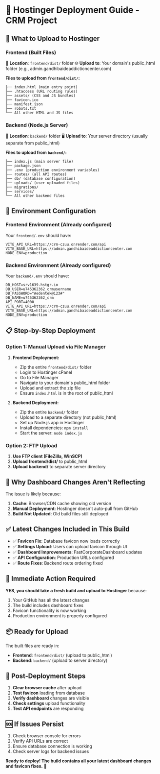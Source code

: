 # 🚀 Hostinger Deployment Guide - CRM Project

## 📁 **What to Upload to Hostinger**

### **Frontend (Built Files)**
📂 **Location**: `frontend/dist/` folder
🌐 **Upload to**: Your domain's public_html folder (e.g., admin.gandhibaideaddictioncenter.com)

**Files to upload from `frontend/dist/`:**
```
├── index.html (main entry point)
├── .htaccess (URL routing rules)
├── assets/ (CSS and JS bundles)
├── favicon.ico
├── manifest.json
├── robots.txt
└── All other HTML and JS files
```

### **Backend (Node.js Server)**
📂 **Location**: `backend/` folder
🖥️ **Upload to**: Your server directory (usually separate from public_html)

**Files to upload from `backend/`:**
```
├── index.js (main server file)
├── package.json
├── .env (production environment variables)
├── routes/ (all API routes)
├── db/ (database configuration)
├── uploads/ (user uploaded files)
├── migrations/
├── services/
└── All other backend files
```

## 🔧 **Environment Configuration**

### **Frontend Environment** (Already configured)
Your `frontend/.env` should have:
```
VITE_API_URL=https://crm-czuu.onrender.com/api
VITE_BASE_URL=https://admin.gandhibaideaddictioncenter.com
NODE_ENV=production
```

### **Backend Environment** (Already configured)
Your `backend/.env` should have:
```
DB_HOST=srv1639.hstgr.io
DB_USER=u745362362_crmusername
DB_PASSWORD="Aedentek@123#"
DB_NAME=u745362362_crm
API_PORT=4000
VITE_API_URL=https://crm-czuu.onrender.com/api
VITE_BASE_URL=https://admin.gandhibaideaddictioncenter.com
NODE_ENV=production
```

## 📋 **Step-by-Step Deployment**

### **Option 1: Manual Upload via File Manager**

1. **Frontend Deployment:**
   - Zip the entire `frontend/dist/` folder
   - Login to Hostinger cPanel
   - Go to File Manager
   - Navigate to your domain's public_html folder
   - Upload and extract the zip file
   - Ensure `index.html` is in the root of public_html

2. **Backend Deployment:**
   - Zip the entire `backend/` folder
   - Upload to a separate directory (not public_html)
   - Set up Node.js app in Hostinger
   - Install dependencies: `npm install`
   - Start the server: `node index.js`

### **Option 2: FTP Upload**

1. **Use FTP client (FileZilla, WinSCP)**
2. **Upload frontend/dist/** to public_html
3. **Upload backend/** to separate server directory

## 🔄 **Why Dashboard Changes Aren't Reflecting**

The issue is likely because:

1. **Cache**: Browser/CDN cache showing old version
2. **Manual Deployment**: Hostinger doesn't auto-pull from GitHub
3. **Build Not Updated**: Old build files still deployed

## ✅ **Latest Changes Included in This Build**

- ✅ **Favicon Fix**: Database favicon now loads correctly
- ✅ **Settings Upload**: Users can upload favicon through UI
- ✅ **Dashboard Improvements**: FastCorporateDashboard updates
- ✅ **API Configuration**: Production URLs configured
- ✅ **Route Fixes**: Backend route ordering fixed

## 🎯 **Immediate Action Required**

**YES, you should take a fresh build and upload to Hostinger** because:

1. Your GitHub has all the latest changes
2. The build includes dashboard fixes
3. Favicon functionality is now working
4. Production environment is properly configured

## 📦 **Ready for Upload**

The built files are ready in:
- **Frontend**: `frontend/dist/` (upload to public_html)
- **Backend**: `backend/` (upload to server directory)

## 🔧 **Post-Deployment Steps**

1. **Clear browser cache** after upload
2. **Test favicon** loading from database
3. **Verify dashboard** changes are visible
4. **Check settings** upload functionality
5. **Test API endpoints** are responding

## 🆘 **If Issues Persist**

1. Check browser console for errors
2. Verify API URLs are correct
3. Ensure database connection is working
4. Check server logs for backend issues

**Ready to deploy! The build contains all your latest dashboard changes and favicon fixes.** 🚀
